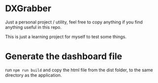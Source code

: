# DXGrabber

Just a personal project / utility, feel free to copy anything if you find anything useful in this repo.

This is just a learning project for myself to test some things.

# Generate the dashboard file
run `npm run build` and copy the html file from the dist folder, to the same directory as the application.